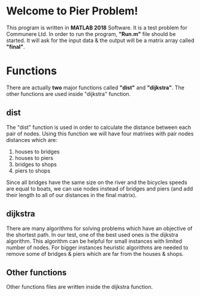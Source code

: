 # Welcome to Pier Problem!

This program is written in **MATLAB 2018** Software. It is a test problem for Communere Ltd.
In order to run the program, **"Run.m"** file should be started. It will ask for the input data & the output will be a matrix array called **"final"**.


# Functions

There are actually **two** major functions called **"dist"** and **"dijkstra"**. The other functions are used inside "dijkstra" function.

## dist

The "dist" function is used in order to calculate the distance between each pair of nodes. Using this function we will have four matrixes with pair nodes distances which are: 
1. houses to bridges
2. houses to piers
3. bridges to shops
4. piers to shops

Since all bridges have the same size on the river and the bicycles speeds are equal to boats, we can use nodes instead of bridges and piers (and add their length to all of our distances in the final matrix). 

## dijkstra

There are many algorithms for solving problems which have an objective of the shortest path. In our test, one of the best used ones is the dijkstra algorithm. This algorithm can be helpful for small instances with limited number of nodes. For bigger instances heuristic algorithms are needed to remove some of bridges & piers which are far from the houses & shops.

## Other functions

Other functions files are written inside the dijkstra function.
